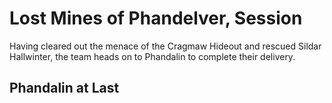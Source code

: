 # Lost Mines of Phandelver, Session 

Having cleared out the menace of the Cragmaw Hideout and rescued Sildar Hallwinter, the team heads on to Phandalin to complete their delivery.

## Phandalin at Last

